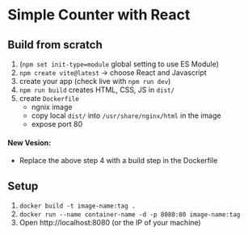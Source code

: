 # Simple Counter with React
## Build from scratch
1. (`npm set init-type=module` global setting to use ES Module)
2. `npm create vite@latest` -> choose React and Javascript
3. create your app (check live with `npm run dev`)
4. `npm run build` creates HTML, CSS, JS in `dist/`
5. create `Dockerfile`
   - ngnix image
   - copy local `dist/` into `/usr/share/nginx/html` in the image
   - expose port 80
#### New Vesion:
- Replace the above step 4 with a build step in the Dockerfile
## Setup
1. `docker build -t image-name:tag .`
2. `docker run --name container-name -d -p 8080:80 image-name:tag`
3. Open http://localhost:8080 (or the IP of your machine)